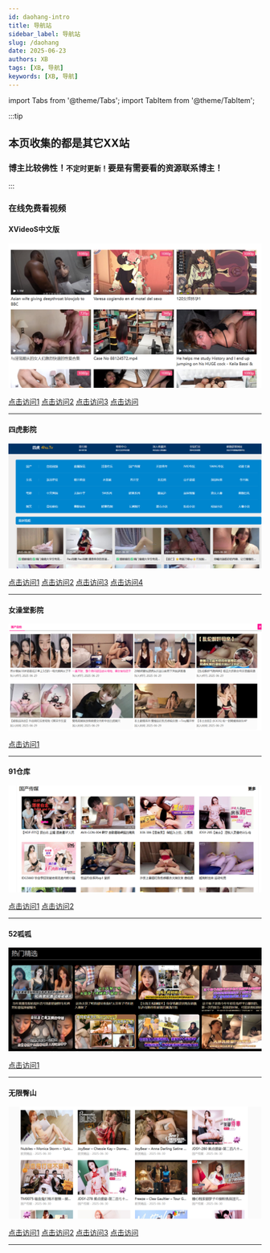 ```yaml
---
id: daohang-intro
title: 导航站
sidebar_label: 导航站
slug: /daohang
date: 2025-06-23
authors: XB
tags: [XB, 导航]
keywords: [XB, 导航]
---
```


import Tabs from '@theme/Tabs';
import TabItem from '@theme/TabItem';

:::tip
## 本页收集的都是其它XX站

### 博主比较佛性！`不定时更新！`要是有需要看的资源联系博主！
:::


### 在线免费看视频


#### XVideoS中文版
![](daohang.assets/image-xvideos.png)

<Tabs className="unique-tabs">

  <TabItem value="链接1">
  <a href="https://xvdizhi8.sbs/">点击访问1</a></TabItem>
  <TabItem value="链接2"><a href="https://xvdizhi9.sbs/">点击访问2</a></TabItem>
  <TabItem value="链接3"><a href="https://xvdizhi6.sbs/">点击访问3</a></TabItem>
  <TabItem value="网址页"><a href="https://xvdizhi28.top/dizhi/?change-domain-name">点击访问</a></TabItem>
</Tabs>

---
#### 四虎影院
![](daohang.assets/image-4hu.png)

<Tabs className="unique-tabs">

  <TabItem value="链接1">
  <a href="https://d48bd.com">点击访问1</a></TabItem>
  <TabItem value="链接2"><a href="https://694b1c.com">点击访问2</a></TabItem>
  <TabItem value="链接3"><a href="https://5b834.com/">点击访问3</a></TabItem>
  <TabItem value="链接4"><a href="https://4hudizhi500.com">点击访问4</a></TabItem>
</Tabs>

---
#### 女澡堂影院
![](daohang.assets/image-zaotang.png)

<Tabs className="unique-tabs">

  <TabItem value="链接1">
  <a href="https://nztyy31222.cfd/">点击访问1</a></TabItem>
  
</Tabs>

---
 #### 91仓库
![](daohang.assets/image-91cangku.png)

<Tabs className="unique-tabs">

  <TabItem value="链接1">
  <a href="https://91cangku119.buzz/">点击访问1</a></TabItem>
  <TabItem value="链接2">
  <a href="https://91仓库.xyz">点击访问2</a></TabItem>
</Tabs>

---
 #### 52呱呱
![](daohang.assets/image-52gua.png)

<Tabs className="unique-tabs">

  <TabItem value="链接1">
  <a href="https://mf.52gggg69.xyz/">点击访问1</a></TabItem>
  
</Tabs>

---
 #### 无限臀山
![](daohang.assets/image-bishan.png)

<Tabs className="unique-tabs">

  <TabItem value="链接1">
  <a href="https://wxts.wuxiants401.com/">点击访问1</a></TabItem>
  <TabItem value="链接2">
  <a href="https://wxts.wuxiants481.com/">点击访问2</a></TabItem>
   <TabItem value="链接3">
  <a href="https://wxts.wuxiants482.com/">点击访问3</a></TabItem>
  <TabItem value="网址页">
  <a href="https://wuxiants.github.io/">点击访问</a></TabItem>
</Tabs>

---



